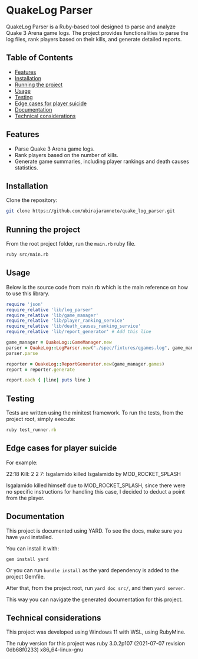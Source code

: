 # QuakeLog Parser

QuakeLog Parser is a Ruby-based tool designed to parse and analyze Quake 3 Arena game logs. The project provides functionalities to parse the log files, rank players based on their kills, and generate detailed reports.

## Table of Contents

- [Features](#features)
- [Installation](#installation)
- [Running the project](#running-the-project)
- [Usage](#usage)
- [Testing](#testing)
- [Edge cases for player suicide](#edge-cases-for-player-suicide)
- [Documentation](#documentation)
- [Technical considerations](#technical-considerations)

## Features

- Parse Quake 3 Arena game logs.
- Rank players based on the number of kills.
- Generate game summaries, including player rankings and death causes statistics.

## Installation

Clone the repository:

```sh
git clone https://github.com/ubirajaramneto/quake_log_parser.git
```

## Running the project

From the root project folder, run the `main.rb` ruby file.

```sh
ruby src/main.rb 
```

## Usage
Below is the source code from main.rb which is the main reference on how to use this library. 

```ruby
require 'json'
require_relative 'lib/log_parser'
require_relative 'lib/game_manager'
require_relative 'lib/player_ranking_service'
require_relative 'lib/death_causes_ranking_service'
require_relative 'lib/report_generator' # Add this line

game_manager = QuakeLog::GameManager.new
parser = QuakeLog::LogParser.new("./spec/fixtures/qgames.log", game_manager)
parser.parse

reporter = QuakeLog::ReportGenerator.new(game_manager.games)
report = reporter.generate

report.each { |line| puts line }
```

## Testing
Tests are written using the minitest framework. To run the tests, from the project root, simply execute:

```ruby
ruby test_runner.rb
```

## Edge cases for player suicide

For example:

22:18 Kill: 2 2 7: Isgalamido killed Isgalamido by MOD_ROCKET_SPLASH

Isgalamido killed himself due to MOD_ROCKET_SPLASH, since there were no specific instructions for handling this case,
I decided to deduct a point from the player.


## Documentation

This project is documented using YARD. To see the docs, make sure you have `yard` installed.

You can install it with:

```shell
gem install yard
```

Or you can run `bundle install` as the yard dependency is added to the project Gemfile.

After that, from the project root, run `yard doc src/`, and then `yard server`.

This way you can navigate the generated documentation for this project.

## Technical considerations

This project was developed using Windows 11 with WSL, using RubyMine.

The ruby version for this project was ruby 3.0.2p107 (2021-07-07 revision 0db68f0233) x86_64-linux-gnu

